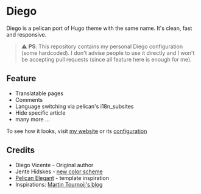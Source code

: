 # Diego

Diego is a pelican port of Hugo theme with the same name. It's clean, fast and
responsive.

> :warning: **PS**: This repository contains my personal Diego configuration
> (some hardcoded). I don't advise people to use it directly and I won't be
> accepting pull requests (since all feature here is enough for me).

## Feature

- Translatable pages
- Comments
- Language switching via pelican's i18n_subsites
- Hide specific article
- many more ...

To see how it looks, visit [my website][my-web] or its [configuration][sc]

## Credits

- Diego Vicente - Original author
- Jente Hidskes - [new color scheme](https://github.com/Hjdskes/diego-hugo-theme)
- [Pelican Elegant](https://github.com/Pelican-Elegant/elegant) - template inspiration
- Inspirations: [Martin Tournoij's blog](https://www.arp242.net/)

[my-web]: https://azzamsa.com/
[sc]: github.com/azzamsa/azzamsa.github.io
